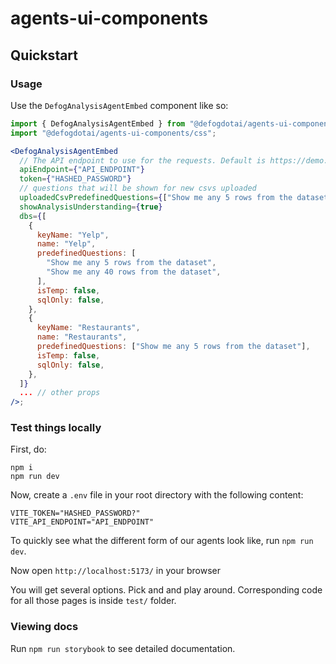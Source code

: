 # agents-ui-components

## Quickstart

### Usage

Use the `DefogAnalysisAgentEmbed` component like so:

```jsx
import { DefogAnalysisAgentEmbed } from "@defogdotai/agents-ui-components/agent";
import "@defogdotai/agents-ui-components/css";

<DefogAnalysisAgentEmbed
  // The API endpoint to use for the requests. Default is https://demo.defog.ai.
  apiEndpoint={"API_ENDPOINT"}
  token={"HASHED_PASSWORD"}
  // questions that will be shown for new csvs uploaded
  uploadedCsvPredefinedQuestions={["Show me any 5 rows from the dataset"]}
  showAnalysisUnderstanding={true}
  dbs={[
    {
      keyName: "Yelp",
      name: "Yelp",
      predefinedQuestions: [
        "Show me any 5 rows from the dataset",
        "Show me any 40 rows from the dataset",
      ],
      isTemp: false,
      sqlOnly: false,
    },
    {
      keyName: "Restaurants",
      name: "Restaurants",
      predefinedQuestions: ["Show me any 5 rows from the dataset"],
      isTemp: false,
      sqlOnly: false,
    },
  ]}
  ... // other props
/>;
```

### Test things locally

First, do:

```
npm i
npm run dev
```

Now, create a `.env` file in your root directory with the following content:

```
VITE_TOKEN="HASHED_PASSWORD?"
VITE_API_ENDPOINT="API_ENDPOINT"
```

To quickly see what the different form of our agents look like, run `npm run dev`.

Now open `http://localhost:5173/` in your browser

You will get several options. Pick and and play around. Corresponding code for all those pages is inside `test/` folder.

### Viewing docs

Run `npm run storybook` to see detailed documentation.